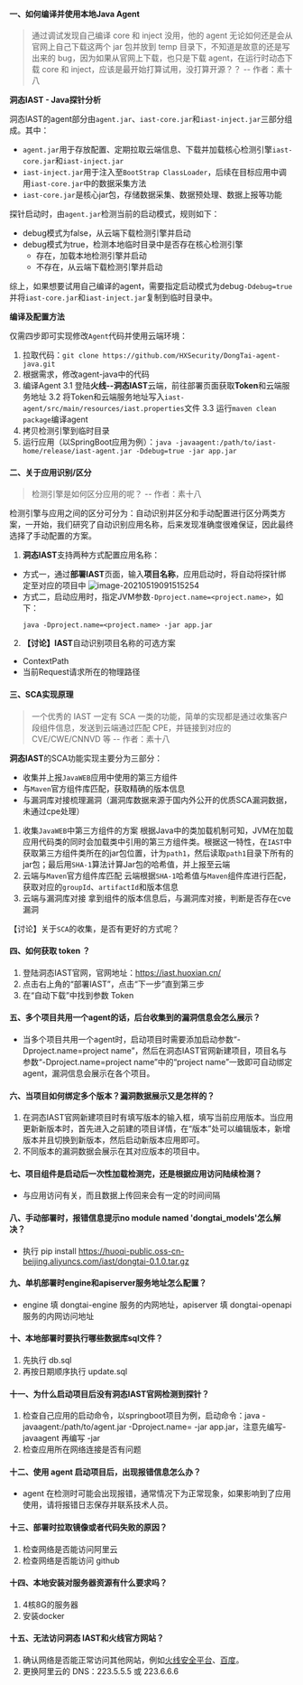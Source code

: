 
#### 一、如何编译并使用本地Java Agent

> 通过调试发现自己编译 core 和 inject 没用，他的 agent 无论如何还是会从官网上自己下载这两个 jar 包并放到 temp 目录下，不知道是故意的还是写出来的 bug，因为如果从官网上下载，也只是下载 agent，在运行时动态下载 core 和 inject，应该是最开始打算试用，没打算开源？？                                      -- 作者：素十八

**洞态IAST - Java探针分析**

洞态IAST的agent部分由`agent.jar`、`iast-core.jar`和`iast-inject.jar`三部分组成。其中：
- `agent.jar`用于存放配置、定期拉取云端信息、下载并加载核心检测引擎`iast-core.jar`和`iast-inject.jar`
- `iast-inject.jar`用于注入至`BootStrap ClassLoader`，后续在目标应用中调用`iast-core.jar`中的数据采集方法
- `iast-core.jar`是核心jar包，存储数据采集、数据预处理、数据上报等功能

探针启动时，由`agent.jar`检测当前的启动模式，规则如下：
- debug模式为false，从云端下载检测引擎并启动
- debug模式为true，检测本地临时目录中是否存在核心检测引擎
  - 存在，加载本地检测引擎并启动
  - 不存在，从云端下载检测引擎并启动

综上，如果想要试用自己编译的agent，需要指定启动模式为debug`-Ddebug=true`并将`iast-core.jar`和`iast-inject.jar`复制到临时目录中。

**编译及配置方法**

仅需四步即可实现修改`Agent`代码并使用云端环境：
1. 拉取代码：`git clone https://github.com/HXSecurity/DongTai-agent-java.git`
2. 根据需求，修改agent-java中的代码
3. 编译Agent
    3.1 登陆**火线--洞态IAST**云端，前往部署页面获取**Token**和云端服务地址
    3.2 将Token和云端服务地址写入`iast-agent/src/main/resources/iast.properties`文件
    3.3 运行`maven clean package`编译agent
4. 拷贝检测引擎到临时目录
5. 运行应用（以SpringBoot应用为例）：`java -javaagent:/path/to/iast-home/release/iast-agent.jar -Ddebug=true -jar app.jar`

#### 二、关于应用识别/区分

> 检测引擎是如何区分应用的呢？                                                                                    -- 作者：素十八

检测引擎与应用之间的区分可分为：自动识别并区分和手动配置进行区分两类方案，一开始，我们研究了自动识别应用名称，后来发现准确度很难保证，因此最终选择了手动配置的方案。

1. **洞态IAST**支持两种方式配置应用名称：
- 方式一，通过**部署IAST**页面，输入**项目名称**，应用启动时，将自动将探针绑定至对应的项目中
  ![image-20210519091515254](https://huoxian-zone.oss-cn-beijing.aliyuncs.com/imagesimage-20210519091515254.png)
- 方式二，启动应用时，指定JVM参数`-Dproject.name=<project.name>`，如下：
  ```
  java -Dproject.name=<project.name> -jar app.jar
  ```

2. **【讨论】IAST**自动识别项目名称的可选方案
  - ContextPath
  - 当前Request请求所在的物理路径

#### 三、SCA实现原理

> 一个优秀的 IAST 一定有 SCA 一类的功能，简单的实现都是通过收集客户段组件信息，发送到云端通过匹配 CPE，并链接到对应的 CVE/CWE/CNNVD 等                                                                                -- 作者：素十八

**洞态IAST**的SCA功能实现主要分为三部分：
- 收集并上报`JavaWEB`应用中使用的第三方组件
- 与`Maven`官方组件库匹配，获取精确的版本信息
- 与漏洞库对接梳理漏洞（漏洞库数据来源于国内外公开的优质SCA漏洞数据，未通过cpe处理）

1. 收集`JavaWEB`中第三方组件的方案
   根据Java中的类加载机制可知，JVM在加载应用代码类的同时会加载类中引用的第三方组件类。根据这一特性，在`IAST`中获取第三方组件类所在的jar包位置，计为`path1`，然后读取`path1`目录下所有的jar包；最后用`SHA-1`算法计算Jar包的哈希值，并上报至云端
2. 云端与`Maven`官方组件库匹配
  云端根据`SHA-1`哈希值与`Maven`组件库进行匹配，获取对应的`groupId`、`artifactId`和版本信息
3. 云端与漏洞库对接
  拿到组件的版本信息后，与漏洞库对接，判断是否存在cve漏洞

【讨论】关于`SCA`的收集，是否有更好的方式呢？

#### 四、如何获取 token ？

1. 登陆洞态IAST官网，官网地址：https://iast.huoxian.cn/
2. 点击右上角的“部署IAST”，点击“下一步”直到第三步
3. 在“自动下载”中找到参数 Token 
   
#### 五、多个项目共用一个agent的话，后台收集到的漏洞信息会怎么展示？

- 当多个项目共用一个agent时，启动项目时需要添加启动参数“-Dproject.name=project name”，然后在洞态IAST官网新建项目，项目名与参数“-Dproject.name=project name”中的“project name”一致即可自动绑定agent，漏洞信息会展示在各个项目。
  
#### 六、当项目如何绑定多个版本？漏洞数据展示又是怎样的？

1. 在洞态IAST官网新建项目时有填写版本的输入框，填写当前应用版本。当应用更新新版本时，首先进入之前建的项目详情，在“版本”处可以编辑版本，新增版本并且切换到新版本，然后启动新版本应用即可。
2. 不同版本的漏洞数据会展示在其对应版本的项目中。
   
#### 七、项目组件是启动后一次性加载检测完，还是根据应用访问陆续检测？

- 与应用访问有关，而且数据上传回来会有一定的时间间隔
  
#### 八、手动部署时，报错信息提示no module named 'dongtai_models'怎么解决？

- 执行 pip install https://huoqi-public.oss-cn-beijing.aliyuncs.com/iast/dongtai-0.1.0.tar.gz
  
#### 九、单机部署时engine和apiserver服务地址怎么配置？

- engine 填 dongtai-engine 服务的内网地址，apiserver 填 dongtai-openapi 服务的内网访问地址
  
#### 十、本地部署时要执行哪些数据库sql文件？

1. 先执行 db.sql
2. 再按日期顺序执行 update.sql
   
#### 十一、为什么启动项目后没有洞态IAST官网检测到探针？

1. 检查自己应用的启动命令，以springboot项目为例，启动命令：java -javaagent:/path/to/agent.jar -Dproject.name=<project name> -jar app.jar，注意先编写-javaagent 再编写 -jar
2. 检查应用所在网络连接是否有问题
   
#### 十二、使用 agent 启动项目后，出现报错信息怎么办？

- agent 在检测时可能会出现报错，通常情况下为正常现象，如果影响到了应用使用，请将报错日志保存并联系技术人员。
  
#### 十三、部署时拉取镜像或者代码失败的原因？

1. 检查网络是否能访问阿里云
2. 检查网络是否能访问 github

#### 十四、本地安装对服务器资源有什么要求吗？

1. 4核8G的服务器
2. 安装docker 

#### 十五、无法访问洞态 IAST和火线官方网站？
1. 确认网络是否能正常访问其他网站，例如[火线安全平台](www.huoxian.cn)、[百度](www.baidu.com)。
2. 更换阿里云的 DNS：223.5.5.5 或 223.6.6.6
